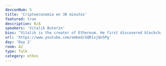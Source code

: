 ```yaml
---
devconNum: 5
title: 'Criptoeconomía en 30 minutos'
featured: true
description: N/A
speakers: 'Vitalik Buterin'
bios: "Vitalik is the creator of Ethereum. He first discovered blockchain and cryptocurrency technologies through Bitcoin in 2011, and was immediately excited by the technology and its potential. He cofounded Bitcoin Magazine in September 2011, and after two and a half years looking at what the existing blockchain technology and applications had to offer, wrote the Ethereum white paper in November 2013. He now leads Ethereum's research team, working on future versions of the Ethereum protocol."
url: 'https://www.youtube.com/embed/GQR1xjQn5Pg'
day: 'Day 2'
room: A2
type: Talk
category: ethos
---
```


